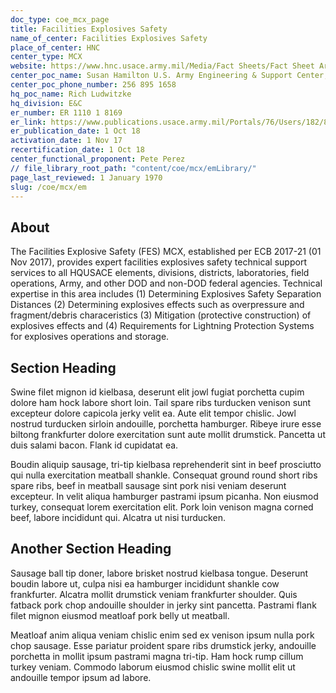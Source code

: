 ```yaml
---
doc_type: coe_mcx_page 
title: Facilities Explosives Safety    
name_of_center: Facilities Explosives Safety    
place_of_center: HNC
center_type: MCX
website: https://www.hnc.usace.army.mil/Media/Fact Sheets/Fact Sheet Article View/Article/482080/facilities explosives safety/
center_poc_name: Susan Hamilton U.S. Army Engineering & Support Center, Huntsville (CEHNC) Facilities Explosives Safety MCX Program Lead 
center_poc_phone_number: 256 895 1658 
hq_poc_name: Rich Ludwitzke
hq_division: E&C
er_number: ER 1110 1 8169
er_link: https://www.publications.usace.army.mil/Portals/76/Users/182/86/2486/ER_1110 1 8169.pdf?ver=IkCQzIJd ykIhLWSGwz1vQ%3d%3d
er_publication_date: 1 Oct 18
activation_date: 1 Nov 17
recertification_date: 1 Oct 18
center_functional_proponent: Pete Perez
// file_library_root_path: "content/coe/mcx/emLibrary/" 
page_last_reviewed: 1 January 1970 
slug: /coe/mcx/em
---
```


## About 

 The Facilities Explosive Safety (FES) MCX, established per ECB 2017-21 (01 Nov 2017), provides expert facilities explosives safety technical support services to all HQUSACE elements, divisions, districts, laboratories, field operations, Army, and other DOD and non-DOD federal agencies.  Technical expertise in this area includes (1) Determining Explosives Safety Separation Distances (2) Determining explosives effects such as overpressure and fragment/debris characeristics (3) Mitigation (protective construction) of explosives effects and (4) Requirements for Lightning Protection Systems for explosives operations and storage. 

 ## Section Heading 

 Swine filet mignon id kielbasa, deserunt elit jowl fugiat porchetta cupim dolore ham hock labore short loin. Tail spare ribs turducken venison sunt excepteur dolore capicola jerky velit ea. Aute elit tempor chislic. Jowl nostrud turducken sirloin andouille, porchetta hamburger. Ribeye irure esse biltong frankfurter dolore exercitation sunt aute mollit drumstick. Pancetta ut duis salami bacon. Flank id cupidatat ea. 

 Boudin aliquip sausage, tri-tip kielbasa reprehenderit sint in beef prosciutto qui nulla exercitation meatball shankle. Consequat ground round short ribs spare ribs, beef in meatball sausage sint pork nisi veniam deserunt excepteur. In velit aliqua hamburger pastrami ipsum picanha. Non eiusmod turkey, consequat lorem exercitation elit. Pork loin venison magna corned beef, labore incididunt qui. Alcatra ut nisi turducken. 

 ## Another Section Heading 

 Sausage ball tip doner, labore brisket nostrud kielbasa tongue. Deserunt boudin labore ut, culpa nisi ea hamburger incididunt shankle cow frankfurter. Alcatra mollit drumstick veniam frankfurter shoulder. Quis fatback pork chop andouille shoulder in jerky sint pancetta. Pastrami flank filet mignon eiusmod meatloaf pork belly ut meatball. 

 Meatloaf anim aliqua veniam chislic enim sed ex venison ipsum nulla pork chop sausage. Esse pariatur proident spare ribs drumstick jerky, andouille porchetta in mollit ipsum pastrami magna tri-tip. Ham hock rump cillum turkey veniam. Commodo laborum eiusmod chislic swine mollit elit ut andouille tempor ipsum ad labore. 


